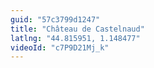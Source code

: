```yaml
---
guid: "57c3799d1247"
title: "Château de Castelnaud"
latlng: "44.815951, 1.148477"
videoId: "c7P9D21Mj_k" 
---
```

